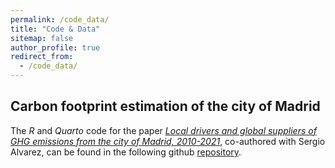 ```yaml
---
permalink: /code_data/
title: "Code & Data"
sitemap: false
author_profile: true
redirect_from: 
  - /code_data/
---
```


## Carbon footprint estimation of the city of Madrid
The *R* and *Quarto* code for the paper [*Local drivers and global suppliers of GHG emissions from the city of Madrid, 2010-2021*](https://jferrherz.github.io/files/ferrer_jmp.pdf), co-authored with Sergio Alvarez, can be found in the following github [repository](https://github.com/jferrherz/carbon_footprint_madrid_city).
